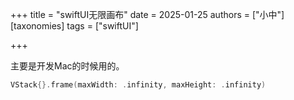+++
title = "swiftUI无限画布"
date = 2025-01-25
authors = ["小中"]
[taxonomies]
tags = ["swiftUI"]

+++

主要是开发Mac的时候用的。

```swift
VStack{}.frame(maxWidth: .infinity, maxHeight: .infinity)
```
